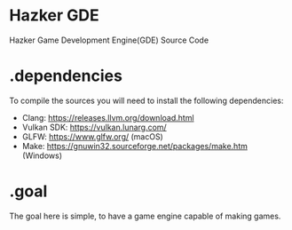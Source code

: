 # Hazker GDE
 Hazker Game Development Engine(GDE) Source Code

# .dependencies
 To compile the sources you will need to install the following dependencies:
 - Clang: https://releases.llvm.org/download.html
 - Vulkan SDK: https://vulkan.lunarg.com/
 - GLFW: https://www.glfw.org/ (macOS)
 - Make: https://gnuwin32.sourceforge.net/packages/make.htm (Windows)

# .goal
The goal here is simple, to have a game engine capable of making games.
